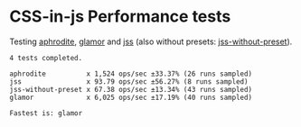 # CSS-in-js Performance tests

Testing [aphrodite](./src/cases/aphrodite.js), [glamor](./src/cases/glamor.js) and [jss](./src/cases/jss.js) (also without presets: [jss-without-preset](./src/cases/jss-without-preset.js)).

```
4 tests completed.

aphrodite          x 1,524 ops/sec ±33.37% (26 runs sampled)
jss                x 93.79 ops/sec ±56.27% (8 runs sampled)
jss-without-preset x 67.38 ops/sec ±13.34% (43 runs sampled)
glamor             x 6,025 ops/sec ±17.19% (40 runs sampled)

Fastest is: glamor
```
